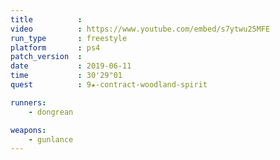 ```yaml
---
title          :
video          : https://www.youtube.com/embed/s7ytwu25MFE
run_type       : freestyle
platform       : ps4
patch_version  : 
date           : 2019-06-11
time           : 30'29"01
quest          : 9★-contract-woodland-spirit

runners:
    - dongrean

weapons:
    - gunlance
---
```


